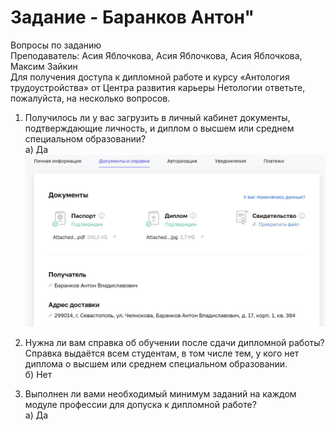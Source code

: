 # Задание - Баранков Антон"

Вопросы по заданию  
Преподаватель: Асия Яблочкова, Асия Яблочкова, Асия Яблочкова, Максим Зайкин  
Для получения доступа к дипломной работе и курсу «Антология трудоустройства» от Центра развития карьеры Нетологии ответьте, пожалуйста, на несколько вопросов.  

1. Получилось ли у вас загрузить в личный кабинет документы, подтверждающие личность, и диплом о высшем или среднем специальном образовании?  
а) Да  
![Ссылка на скриншот личного кабинета](img/1.JPG)  

2. Нужна ли вам справка об обучении после сдачи дипломной работы? Справка выдаётся всем студентам, в том числе тем, у кого нет диплома о высшем или среднем специальном образовании.  
б) Нет  

3. Выполнен ли вами необходимый минимум заданий на каждом модуле профессии для допуска к дипломной работе?  
а) Да  
